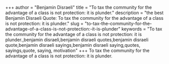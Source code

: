 +++
author = "Benjamin Disraeli"
title = "To tax the community for the advantage of a class is not protection: it is plunder."
description = "the best Benjamin Disraeli Quote: To tax the community for the advantage of a class is not protection: it is plunder."
slug = "to-tax-the-community-for-the-advantage-of-a-class-is-not-protection:-it-is-plunder"
keywords = "To tax the community for the advantage of a class is not protection: it is plunder.,benjamin disraeli,benjamin disraeli quotes,benjamin disraeli quote,benjamin disraeli sayings,benjamin disraeli saying,quotes, sayings,quote, saying, motivation"
+++
To tax the community for the advantage of a class is not protection: it is plunder.

